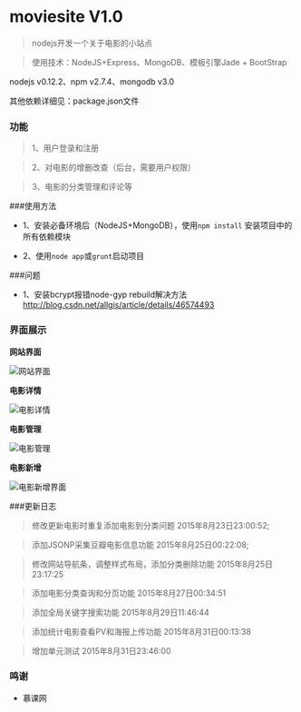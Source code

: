 # moviesite V1.0

>nodejs开发一个关于电影的小站点

>使用技术：NodeJS+Express、MongoDB、模板引擎Jade + BootStrap

nodejs v0.12.2、npm v2.7.4、mongodb v3.0

其他依赖详细见：package.json文件

### 功能

>1、用户登录和注册

>2、对电影的增删改查（后台，需要用户权限）

>3、电影的分类管理和评论等

###使用方法

 - 1、安装必备环境后（NodeJS+MongoDB），使用`npm install` 安装项目中的所有依赖模块

 - 2、使用`node app`或`grunt`启动项目

###问题

 - 1、安装bcrypt报错node-gyp rebuild解决方法
	http://blog.csdn.net/allgis/article/details/46574493


### 界面展示

**网站界面**

![网站界面][1]

**电影详情**

![电影详情][2]

**电影管理**

![电影管理][3]

**电影新增**

![电影新增界面][4]


[1]: https://github.com/giscafer/moviesite/blob/master/public/upload/intro.png
[2]: https://github.com/giscafer/moviesite/blob/master/public/upload/intro_movie_detail.png
[3]: https://github.com/giscafer/moviesite/blob/master/public/upload/intro_movie_admin.png
[4]: https://github.com/giscafer/moviesite/blob/master/public/upload/intro_movie_add.png


###更新日志

> 修改更新电影时重复添加电影到分类问题 2015年8月23日23:00:52;

> 添加JSONP采集豆瓣电影信息功能 2015年8月25日00:22:08;

> 修改网站导航条，调整样式布局，添加分类删除功能 2015年8月25日23:17:25

> 添加电影分类查询和分页功能 2015年8月27日00:34:51

> 添加全局关键字搜索功能 2015年8月29日11:46:44

> 添加统计电影查看PV和海报上传功能 2015年8月31日00:13:38

> 增加单元测试 2015年8月31日23:46:00

### 鸣谢

 - 慕课网